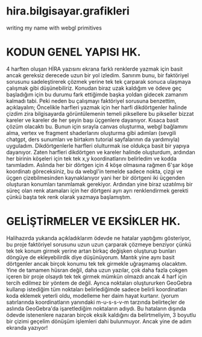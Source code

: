 # hira.bilgisayar.grafikleri
writing my name with webgl primitives
# KODUN GENEL YAPISI HK.
4 harften oluşan HİRA yazısını ekrana farklı renklerde yazmak için basit ancak gereksiz derecede uzun bir yol izledim. Sanırım bunu, bir faktöriyel sorusunu sadeleştirerek çözmek yerine tek tek çarparak sonuca ulaşmaya çalışmak gibi düşünebiliriz. Konudan biraz uzak kaldığım ve ödeve geç başladığım için bu durumu fark ettiğimde başka yoldan gidecek zamanım kalmadı tabi. Peki neden bu çalışmayı faktöriyel sorusuna benzettim, açıklayalım;
Öncelikle harfleri yazmak için her harfi dikdörtgenler halinde çizdim zira bilgisayarda görüntülemenin temeli piksellere bu pikseller bizzat kareler ve kareler de her şeyin başı üçgenlere dayanıyor. Kısaca basit çözüm olacaktı bu. Bunun için sırayla canvas oluşturma, webgl bağlamını alma, vertex ve fragment shaderlarını oluşturma gibi adımları (sevgili chatgpt, ders sunumları ve birtakım tutorial sayfalarının da yardımıyla) uyguladım. Dikdörtgenlerle harfleri olulturmak ise oldukça basit bir yapıya dayanıyor. Zaten harfleri dikdörtgen ve kareler halinde oluşturdum, ardından her birinin köşeleri için tek tek x,y koordinatlarını belirledim ve kodda tanımladım. Aslında her bir dörtgen için 4 köşe olmasına rağmen 6'şar köşe koordinatı göreceksiniz, bu da webgl'in temelde sadece nokta, çizgi ve üçgen çizebilmesinden kaynaklanıyor yani her bir dörtgeni iki üçgenden oluşturan konumları tanımlamak gerekiyor. Ardından yine biraz uzatılmış bir süreç olan renk atamaları için her dörtgeni ayrı ayrı renklendirmek gerekti çünkü başta tek renk olarak yazmaya başlamıştım.
# GELİŞTİRMELER VE EKSİKLER HK.
Halihazırda yukarıda açıkladıklarım ödevde ne hatalar yaptığımı gösteriyor, bu proje faktöriyel sorusunu uzun uzun çarparak çözmeye benziyor çünkü tek tek konum girmek yerine artan birkaç değişken oluşturup bunları döngüye de ekleyebilirdik diye düşünüyorum. Mantık yine aynı basit dörtgenler ancak birçok konumu tek tek girmekle uğraşmamış olacaktım.
Yine de tamamen hüsran değil, daha uzun yazılar, çok daha fazla çokgen içeren bir proje olsaydı tek tek girmek mümkün olmazdı ancak 4 harf için tercih edilmez bir yöntem de değil. Ayrıca noktaları oluştururken GeoGebra kullanıp istediğim tüm noktaları belirlediğimde sadece belirli koordinatları koda eklemek yeterli oldu, modelleme her daim hayat kurtarır. (yorum satırlarında koordinatların yanındaki m-u-s-s-v-m tarzında belirteçler de aslında GeoGebra'da işaretlediğim noktaların adıydı.
Bu hataların dışında ödevde istenenlere nazaran birçok eksik kaldığını da belirtmeliyim, 3 boyutlu bir çizimi geçelim dönüşüm işlemleri dahi bulunmuyor.
Ancak yine de adım ekranda yazıyor!
